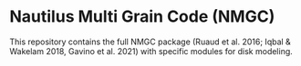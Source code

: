 # Nautilus Multi Grain Code (NMGC)
This repository contains the full NMGC package (Ruaud et al. 2016; Iqbal & Wakelam 2018, Gavino et al. 2021) with specific modules for disk modeling.

